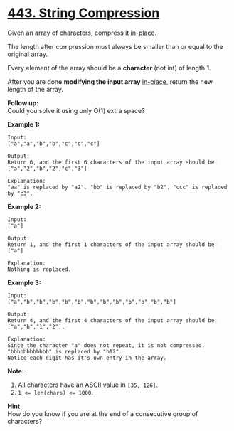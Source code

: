 # [443. String Compression](https://leetcode.com/problems/string-compression/)

Given an array of characters, compress it [in-place](https://www.wikiwand.com/en/In-place_algorithm).

The length after compression must always be smaller than or equal to the original array.

Every element of the array should be a **character** (not int) of length 1.

After you are done **modifying the input array** [in-place](https://www.wikiwand.com/en/In-place_algorithm), return the new length of the array.

**Follow up:**  
Could you solve it using only O(1) extra space?

**Example 1:**

    Input:
    ["a","a","b","b","c","c","c"]

    Output:
    Return 6, and the first 6 characters of the input array should be: ["a","2","b","2","c","3"]

    Explanation:
    "aa" is replaced by "a2". "bb" is replaced by "b2". "ccc" is replaced by "c3".

**Example 2:**

    Input:
    ["a"]

    Output:
    Return 1, and the first 1 characters of the input array should be: ["a"]

    Explanation:
    Nothing is replaced.

**Example 3:**

    Input:
    ["a","b","b","b","b","b","b","b","b","b","b","b","b"]

    Output:
    Return 4, and the first 4 characters of the input array should be: ["a","b","1","2"].

    Explanation:
    Since the character "a" does not repeat, it is not compressed. "bbbbbbbbbbbb" is replaced by "b12".
    Notice each digit has it's own entry in the array.

**Note:**

1. All characters have an ASCII value in `[35, 126]`.
2. `1 <= len(chars) <= 1000`.

**Hint**  
How do you know if you are at the end of a consecutive group of characters?
